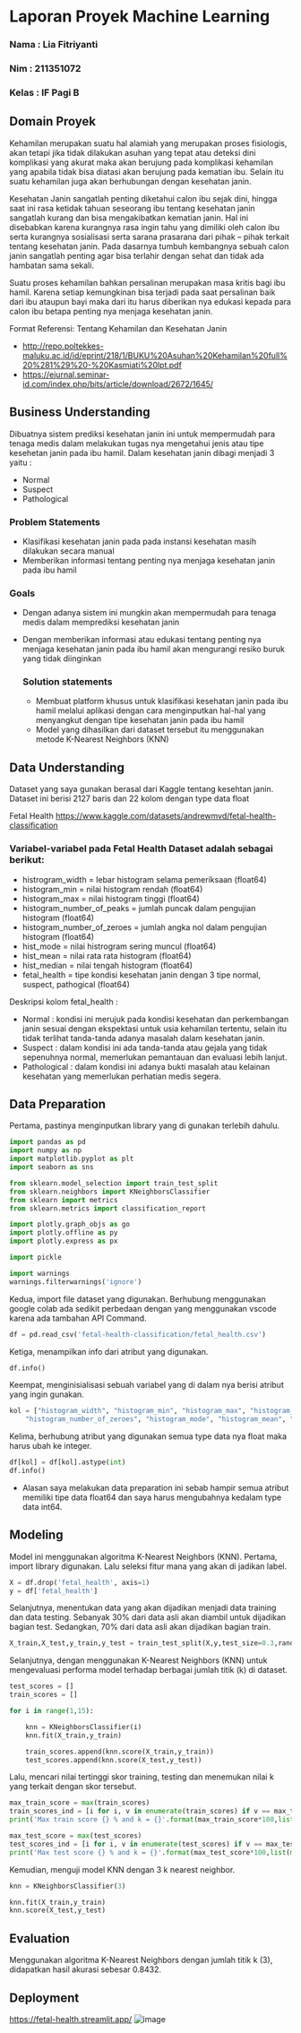 # Laporan Proyek Machine Learning
### Nama : Lia Fitriyanti
### Nim : 211351072
### Kelas : IF Pagi B

## Domain Proyek

Kehamilan merupakan suatu hal alamiah yang merupakan proses fisiologis, akan tetapi jika tidak dilakukan asuhan yang tepat atau deteksi dini komplikasi yang akurat maka akan berujung pada komplikasi kehamilan yang apabila tidak bisa diatasi akan berujung pada kematian ibu. Selain itu suatu kehamilan juga akan berhubungan dengan kesehatan janin.

Kesehatan Janin sangatlah penting diketahui calon ibu sejak dini, hingga saat ini rasa ketidak tahuan seseorang ibu tentang kesehatan janin sangatlah kurang dan bisa mengakibatkan kematian janin. Hal ini disebabkan karena kurangnya rasa ingin tahu yang dimiliki oleh calon ibu serta kurangnya sosialisasi serta sarana prasarana dari pihak – pihak terkait tentang kesehatan janin. Pada dasarnya tumbuh kembangnya sebuah calon janin sangatlah penting agar bisa terlahir dengan sehat dan tidak ada hambatan sama sekali.

Suatu proses kehamilan bahkan persalinan merupakan masa kritis bagi ibu hamil. Karena setiap kemungkinan bisa terjadi pada saat persalinan baik dari ibu ataupun bayi maka dari itu harus diberikan nya edukasi kepada para calon ibu betapa penting nya menjaga kesehatan janin.
  
Format Referensi: Tentang Kehamilan dan Kesehatan Janin
- http://repo.poltekkes-maluku.ac.id/id/eprint/218/1/BUKU%20Asuhan%20Kehamilan%20full%20%281%29%20-%20Kasmiati%20lpt.pdf
- https://ejurnal.seminar-id.com/index.php/bits/article/download/2672/1645/

## Business Understanding

Dibuatnya sistem prediksi kesehatan janin ini untuk mempermudah para tenaga medis dalam melakukan tugas nya mengetahui jenis atau tipe kesehetan janin pada ibu hamil. Dalam kesehatan janin dibagi menjadi 3 yaitu :
- Normal
- Suspect
- Pathological
### Problem Statements

- Klasifikasi kesehatan janin pada pada instansi kesehatan masih dilakukan secara manual
- Memberikan informasi tentang penting nya menjaga kesehatan janin pada ibu hamil 

### Goals

- Dengan adanya sistem ini mungkin akan mempermudah para tenaga medis dalam memprediksi kesehatan janin
- Dengan memberikan informasi atau edukasi tentang penting nya menjaga kesehatan janin pada ibu hamil akan mengurangi resiko buruk yang tidak diinginkan 

    ### Solution statements
    - Membuat platform khusus untuk klasifikasi kesehatan janin pada ibu hamil melalui aplikasi dengan cara menginputkan hal-hal yang menyangkut dengan tipe kesehatan janin pada ibu hamil
    - Model yang dihasilkan dari dataset tersebut itu menggunakan metode K-Nearest Neighbors (KNN)

## Data Understanding
Dataset yang saya gunakan berasal dari Kaggle tentang kesehtan janin. Dataset ini berisi 2127 baris dan 22 kolom dengan type data float<br> 

Fetal Health https://www.kaggle.com/datasets/andrewmvd/fetal-health-classification

### Variabel-variabel pada Fetal Health Dataset adalah sebagai berikut:
- histrogram_width = lebar histogram selama pemeriksaan (float64)
- histogram_min = nilai histogram rendah (float64)
- histogram_max = nilai histogram tinggi (float64)
- histogram_number_of_peaks = jumlah puncak dalam pengujian histogram (float64)
- histogram_number_of_zeroes = jumlah angka nol dalam pengujian histogram (float64)
- hist_mode = nilai histrogram sering muncul (float64)
- hist_mean = nilai rata rata histogram (float64)
- hist_median = nilai tengah histogram (float64)
- fetal_health = tipe kondisi kesehatan janin dengan 3 tipe normal, suspect, pathogical (float64)

Deskripsi kolom fetal_health :
- Normal : kondisi ini merujuk pada kondisi kesehatan dan perkembangan janin sesuai dengan ekspektasi untuk usia kehamilan tertentu, selain itu tidak terlihat tanda-tanda adanya masalah dalam kesehatan janin.
- Suspect : dalam kondisi ini ada tanda-tanda atau gejala yang tidak sepenuhnya normal, memerlukan pemantauan dan evaluasi lebih lanjut.
- Pathological : dalam kondisi ini adanya bukti masalah atau kelainan kesehatan yang memerlukan perhatian medis segera.

## Data Preparation
Pertama, pastinya menginputkan library yang di gunakan terlebih dahulu.
```python
import pandas as pd
import numpy as np
import matplotlib.pyplot as plt
import seaborn as sns

from sklearn.model_selection import train_test_split
from sklearn.neighbors import KNeighborsClassifier
from sklearn import metrics
from sklearn.metrics import classification_report

import plotly.graph_objs as go
import plotly.offline as py
import plotly.express as px

import pickle

import warnings
warnings.filterwarnings('ignore')
```
Kedua, import file dataset yang digunakan. Berhubung menggunakan google colab ada sedikit perbedaan dengan yang menggunakan vscode karena ada tambahan API Command.
```python
df = pd.read_csv('fetal-health-classification/fetal_health.csv')
```
Ketiga, menampilkan info dari atribut yang digunakan.
```python
df.info()
```
Keempat, menginisialisasi sebuah variabel yang di dalam nya berisi atribut yang ingin gunakan.
```python
kol = ["histogram_width", "histogram_min", "histogram_max", "histogram_number_of_peaks",
    "histogram_number_of_zeroes", "histogram_mode", "histogram_mean", "histogram_median", "fetal_health"]
```
Kelima, berhubung atribut yang digunakan semua type data nya float maka harus ubah ke integer.
```python
df[kol] = df[kol].astype(int)
df.info()
```
- Alasan saya melakukan data preparation ini sebab hampir semua atribut memiliki tipe data float64 dan saya harus mengubahnya kedalam type data int64.

## Modeling
Model ini menggunakan algoritma K-Nearest Neighbors (KNN). Pertama, import library digunakan. Lalu seleksi fitur mana yang akan di jadikan label.
```python
X = df.drop('fetal_health', axis=1)
y = df['fetal_health']
```
Selanjutnya, menentukan data yang akan dijadikan menjadi data training dan data testing. Sebanyak 30% dari data asli akan diambil untuk dijadikan bagian test. Sedangkan, 70% dari data asli akan dijadikan bagian train.
```python
X_train,X_test,y_train,y_test = train_test_split(X,y,test_size=0.3,random_state=2)
```
Selanjutnya, dengan menggunakan K-Nearest Neighbors (KNN) untuk mengevaluasi performa model terhadap berbagai jumlah titik (k) di dataset.
```python
test_scores = []
train_scores = []

for i in range(1,15):

    knn = KNeighborsClassifier(i)
    knn.fit(X_train,y_train)

    train_scores.append(knn.score(X_train,y_train))
    test_scores.append(knn.score(X_test,y_test))
```
Lalu, mencari nilai tertinggi skor training, testing dan menemukan nilai k yang terkait dengan skor tersebut.
```python
max_train_score = max(train_scores)
train_scores_ind = [i for i, v in enumerate(train_scores) if v == max_train_score]
print('Max train score {} % and k = {}'.format(max_train_score*100,list(map(lambda x: x+1, train_scores_ind))))
```
```python
max_test_score = max(test_scores)
test_scores_ind = [i for i, v in enumerate(test_scores) if v == max_test_score]
print('Max test score {} % and k = {}'.format(max_test_score*100,list(map(lambda x: x+1, test_scores_ind))))
```
Kemudian, menguji model KNN dengan 3 k nearest neighbor.
```python
knn = KNeighborsClassifier(3)

knn.fit(X_train,y_train)
knn.score(X_test,y_test)
```

## Evaluation
Menggunakan algoritma K-Nearest Neighbors dengan jumlah titik k (3), didapatkan hasil akurasi sebesar 0.8432. 

## Deployment
https://fetal-health.streamlit.app/
![image](tampilanstreamlitknn.png)

